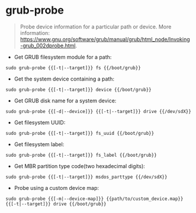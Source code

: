 # grub-probe

> Probe device information for a particular path or device.
> More information: <https://www.gnu.org/software/grub/manual/grub/html_node/Invoking-grub_002dprobe.html>.

- Get GRUB filesystem module for a path:

`sudo grub-probe {{[-t|--target]}} fs {{/boot/grub}}`

- Get the system device containing a path:

`sudo grub-probe {{[-t|--target]}} device {{/boot/grub}}`

- Get GRUB disk name for a system device:

`sudo grub-probe {{[-d|--device]}} {{[-t|--target]}} drive {{/dev/sdX}}`

- Get filesystem UUID:

`sudo grub-probe {{[-t|--target]}} fs_uuid {{/boot/grub}}`

- Get filesystem label:

`sudo grub-probe {{[-t|--target]}} fs_label {{/boot/grub}}`

- Get MBR partition type code(two hexadecimal digits):

`sudo grub-probe {{[-t|--target]}} msdos_parttype {{/dev/sdX}}`

- Probe using a custom device map:

`sudo grub-probe {{[-m|--device-map]}} {{path/to/custom_device.map}} {{[-t|--target]}} drive {{/boot/grub}}`
